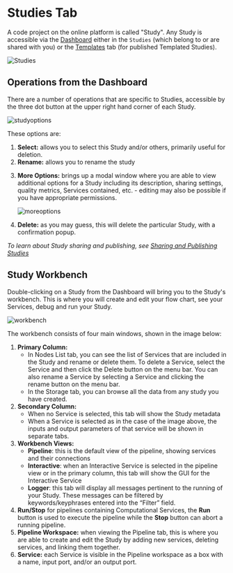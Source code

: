 # Studies Tab

A code project on the online platform is called "Study". Any Study is accessible via the [Dashboard](docs/platform_introduction/dashboard.md) either in the ```Studies``` (which belong to or are shared with you) or the [Templates](docs/platform_introduction/Templates.md) tab (for published Templated Studies).

![Studies](https://user-images.githubusercontent.com/28002886/153439343-536f50db-c0bc-4bf7-b7a8-4ce559280683.png)

## Operations from the Dashboard

There are a number of operations that are specific to Studies, accessible by the three dot button at the upper right hand corner of each Study.

![studyoptions](https://user-images.githubusercontent.com/28002886/153577667-fa700a2f-cb28-4d33-bd0d-485d66b3897d.png ':size=200')

<!-- ![studyoptions](https://user-images.githubusercontent.com/28002886/153412169-d8749232-84f6-4db4-a80f-d9aceab47ba7.png ':size=200') -->

These options are:
1. **Select:** allows you to select this Study and/or others, primarily useful for deletion.
2. **Rename:** allows you to rename the study
<!-- 3. **Duplicate** allows you to create a copy of that Study which will be renamed with a timestamp. -->
<!-- 4. **Export** allows you to download the Study as a *.osparc* file which can then be imported back onto the platform by yourself or anyone who has that file -->
3. **More Options:** brings up a modal window where you are able to view additional options for a Study including its description, sharing settings, quality metrics, Services contained, etc. - editing may also be possible if you have appropriate permissions.

    ![moreoptions](https://user-images.githubusercontent.com/28002886/153412343-7a7cd0f1-3790-4bc6-afba-46f061efb8bf.png ':size=400')
4. **Delete:** as you may guess, this will delete the particular Study, with a confirmation popup. 

*To learn about Study sharing and publishing, see [Sharing and Publishing Studies](/docs/study_setup/sharestudy.md)*

## Study Workbench

Double-clicking on a Study from the Dashboard will bring you to the Study's workbench. This is where you will create and edit your flow chart, see your Services, debug and run your Study.

![workbench](https://user-images.githubusercontent.com/28002886/153265002-c4489cd8-a546-4729-a26a-99415dcaaabf.png)

The workbench consists of four main windows, shown in the image below:
1. **Primary Column:** 
    * In Nodes List tab, you can see the list of Services that are included in the Study and rename or delete them. To delete a Service, select the Service and then click the Delete button on the menu bar. You can also rename a Service by selecting a Service and clicking the rename button on the menu bar. 
    * In the Storage tab, you can browse all the data from any study you have created.
2. **Secondary Column:** 
    * When no Service is selected, this tab will show the Study metadata
    * When a Service is selected as in the case of the image above, the inputs and output parameters of that service will be shown in separate tabs.
3. **Workbench Views:** 
    * **Pipeline**: this is the default view of the pipeline, showing services and their connections
    * **Interactive**: when an Interactive Service is selected in the pipeline view or in the primary column, this tab will show the GUI for the Interactive Service
    * **Logger**: this tab will display all messages pertinent to the running of your Study. These messages can be filtered by keywords/keyphrases entered into the “Filter” field.
4. **Run/Stop** for pipelines containing Computational Services, the **Run** button is used to execute the pipeline while the **Stop** button can abort a running pipeline.
5. **Pipeline Workspace:** when viewing the Pipeline  tab, this is where you are able to create and edit the Study by adding new services, deleting services, and linking them together.
6. **Service:** each Service is visible in the Pipeline workspace as a box with a name, input port, and/or an output port.


<!-- 3. **Sharing** allows you view who the Study is shared with and to add collaborators to the Study. See [Sharing Studies](/docs/study_setup/sharestudy.md) for more details.
4. **Quality:** allows you to view (and edit depending on your permissions) the quality of a Study according to the [Ten Simple Rules](https://www.imagwiki.nibib.nih.gov/content/10-simple-rules-conformance-rubric) for computational modeling.
5. **Classifiers** allows you to assign classifiers (curated descriptors) for a Study which can then be used for search and filtering using the filter tool on the [Dashboard](docs/platform_introduction/dashboard.md). See [Annotations](/docs/platform_introduction/user_setup/annotations.md) for more details. 
6. **Services:** allows you to view the Services and their versions that are a part of this Study. You will also be able to see if there are newer versions of these Services available in the Service Catalog.
7. **Duplicate** allows you to create a copy of that Study which will be renamed with a timestamp.
8. **Export** allows you to download the Study as a *.osparc* file which can then be imported back onto the platform by yourself or anyone who has that file
9. **Publish as Template** if selected, you will be allowed to create a copy of the Study in its current state which will appear as a Template Study in the [Templates](docs/platform_introduction/Templates.md) tab for users you share the Template with.* -->